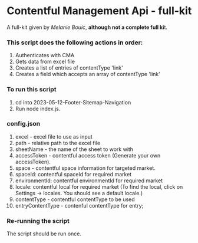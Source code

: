 # Contentful Management Api - full-kit

A full-kit given by *Melanie Bouic*, **although not a complete full ki**t.

### This script does the following actions in order:

1. Authenticates with CMA
2. Gets data from excel file
3. Creates a list of entries of contentType 'link'
4. Creates a field which accepts an array of contentType 'link'

### To run this script

1. cd into 2023-05-12-Footer-Sitemap-Navigation
2. Run node index.js.

### config.json

1. excel - excel file to use as input
2. path - relative path to the excel file
3. sheetName - the name of the sheet to work with
4. accessToken - contentful access token (Generate your own accessToken).
5. space - contentful space information for targeted market.
6. spaceId: contentful spaceId for required market
7. environmentId: contentful environmentId for required market
8. locale: contentful local for required market (To find the local, click on Settings -> locales. You should see a default locale.)
9. contentType - contentful contentType to be used
10. entryContentType -  contenful contentType for entry;

### Re-running the script

The script should be run once.

